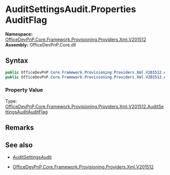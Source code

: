 # AuditSettingsAudit.Properties AuditFlag
  

**Namespace:** [OfficeDevPnP.Core.Framework.Provisioning.Providers.Xml.V201512](OfficeDevPnP.Core.Framework.Provisioning.Providers.Xml.V201512.md)  
**Assembly:** OfficeDevPnP.Core.dll  
## Syntax
```C#
public OfficeDevPnP.Core.Framework.Provisioning.Providers.Xml.V201512.AuditSettingsAuditAuditFlag AuditFlag { get; }
public OfficeDevPnP.Core.Framework.Provisioning.Providers.Xml.V201512.AuditSettingsAuditAuditFlag AuditFlag { set; }
```

### Property Value
Type: [OfficeDevPnP.Core.Framework.Provisioning.Providers.Xml.V201512.AuditSettingsAuditAuditFlag](OfficeDevPnP.Core.Framework.Provisioning.Providers.Xml.V201512.AuditSettingsAuditAuditFlag.md) 

## Remarks 

## See also
- [AuditSettingsAudit](AuditSettingsAudit.md) 

- [OfficeDevPnP.Core.Framework.Provisioning.Providers.Xml.V201512](OfficeDevPnP.Core.Framework.Provisioning.Providers.Xml.V201512.md)
